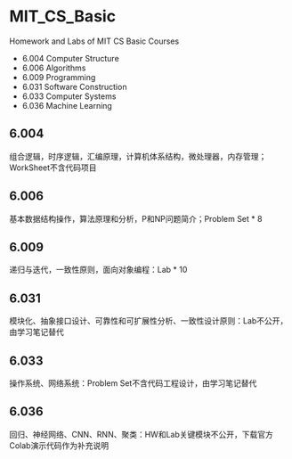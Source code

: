 # MIT_CS_Basic
Homework and Labs of MIT CS Basic Courses

* 6.004 Computer Structure        
* 6.006 Algorithms         
* 6.009 Programming
* 6.031 Software Construction        
* 6.033 Computer Systems          
* 6.036 Machine Learning

## 6.004 
组合逻辑，时序逻辑，汇编原理，计算机体系结构，微处理器，内存管理；WorkSheet不含代码项目

## 6.006 
基本数据结构操作，算法原理和分析，P和NP问题简介；Problem Set * 8

## 6.009 
递归与迭代，一致性原则，面向对象编程：Lab * 10

## 6.031 
模块化、抽象接口设计、可靠性和可扩展性分析、一致性设计原则：Lab不公开，由学习笔记替代

## 6.033
操作系统、网络系统：Problem Set不含代码工程设计，由学习笔记替代

## 6.036
回归、神经网络、CNN、RNN、聚类：HW和Lab关键模块不公开，下载官方Colab演示代码作为补充说明